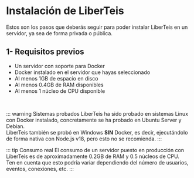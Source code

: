 # Instalación de LiberTeis

Estos son los pasos que deberás seguir para poder instalar LiberTeis en un servidor, ya sea de forma privada o pública.

## 1- Requisitos previos

- Un servidor con soporte para Docker
- Docker instalado en el servidor que hayas seleccionado
- Al menos 1GB de espacio en disco
- Al menos 0.4GB de RAM disponibles
- Al menos 1 núcleo de CPU disponible

<br>

::: warning Sistemas probados
LiberTeis ha sido probado en sistemas Linux con Docker instalado, concretamente se ha probado en Ubuntu Server y Debian.<br>
LiberTeis también se probó en Windows **SIN** Docker, es decir, ejecutándolo de forma nativa con Node.js v18, pero esto no se recomienda.
:::

::: tip Consumo real
El consumo de un servidor puesto en producción con LiberTeis es de aproximadamente 0.2GB de RAM y 0.5 núcleos de CPU.<br>
Ten en cuenta que esto podría variar dependiendo del número de usuarios, eventos, conexiones, etc.
:::
